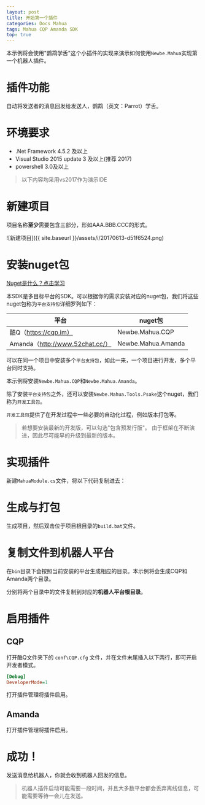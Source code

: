 ```yaml
---
layout: post
title: 开始第一个插件
categories: Docs Mahua
tags: Mahua CQP Amanda SDK
top: true
---
```


本示例将会使用"鹦鹉学舌"这个小插件的实现来演示如何使用`Newbe.Mahua`实现第一个机器人插件。

# 插件功能

自动将发送者的消息回发给发送人，鹦鹉（英文：Parrot）学舌。

# 环境要求

- .Net Framework 4.5.2 及以上
- Visual Studio 2015 update 3 及以上(推荐 2017)
- powershell 3.0及以上

> 以下内容均采用vs2017作为演示IDE

# 新建项目

项目名称**至少**需要包含三部分，形如AAA.BBB.CCC的形式。

![新建项目]({{ site.baseurl }}/assets/i/20170613-d51f6524.png)

# 安装nuget包

[Nuget是什么？点击学习](http://www.cnblogs.com/nizhenghua/p/6422078.html)

本SDK是多目标平台的SDK。可以根据你的需求安装对应的nuget包，我们将这些nuget包称为`平台支持包`详细罗列如下：

平台                              | nuget包
------------------------------- | ------------------
酷Q（<https://cqp.im）>            | Newbe.Mahua.CQP
Amanda（<http://www.52chat.cc/）> | Newbe.Mahua.Amanda

可以在同一个项目中安装多个`平台支持包`，如此一来，一个项目进行开发，多个平台同时支持。

本示例将安装`Newbe.Mahua.CQP`和`Newbe.Mahua.Amanda`。

除了安装`平台支持包`之外，还可以安装`Newbe.Mahua.Tools.Psake`这个nuget，我们称为`开发工具包`。

`开发工具包`提供了在开发过程中一些必要的自动化过程，例如版本打包等。

> 若想要安装最新的开发版，可以勾选"包含预发行版"。 由于框架在不断演进，因此尽可能早的升级到最新的版本。

# 实现插件

新建`MahuaModule.cs`文件，将以下代码复制进去：

<script src="https://gitee.com/yks/codes/kgvczq07t3wudbo9p2xms86/widget_preview?title=Newbe.Mahua.Plugins.Parrot.cs">
</script>

# 生成与打包

生成项目，然后双击位于项目根目录的`build.bat`文件。

# 复制文件到机器人平台

在`bin`目录下会按照当前安装的平台生成相应的目录。本示例将会生成CQP和Amanda两个目录。

分别将两个目录中的文件复制到对应的**机器人平台根目录**。

# 启用插件

## CQP

打开酷Q文件夹下的 `conf\CQP.cfg` 文件，并在文件末尾插入以下两行，即可开启开发者模式。

```ini
[Debug]
DeveloperMode=1
```

打开插件管理将插件启用。

## Amanda

打开插件管理将插件启用。

# 成功！

发送消息给机器人，你就会收到机器人回发的信息。

> 机器人插件启动可能需要一段时间，并且大多数平台都会丢弃离线信息，可能需要等待一会儿在发送。
